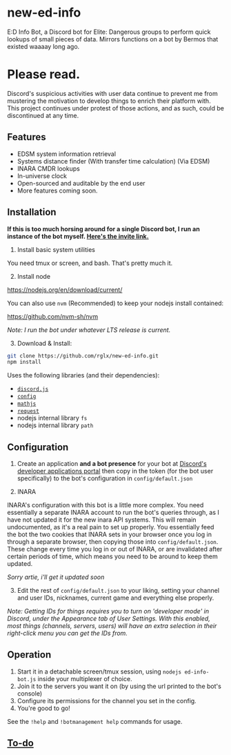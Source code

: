 # new-ed-info

E:D Info Bot, a Discord bot for Elite: Dangerous groups to perform quick lookups of small pieces of data. Mirrors functions on a bot by Bermos that existed waaaay long ago.

# Please read.

Discord's suspicious activities with user data continue to prevent me from mustering the motivation to develop things to enrich their platform with. This project continues under protest of those actions, and as such, could be discontinued at any time.

## Features

- EDSM system information retrieval
- Systems distance finder (With transfer time calculation) (Via EDSM)
- INARA CMDR lookups
- In-universe clock
- Open-sourced and auditable by the end user
- More features coming soon.

## Installation

**If this is too much horsing around for a single Discord bot, I run an instance of the bot myself. [Here's the invite link.](<https://discordapp.com/oauth2/authorize?client_id=421397320907620362&scope=bot&permissions=104321088>)**

1. Install basic system utilities

You need tmux or screen, and bash. That's pretty much it.

2. Install node

https://nodejs.org/en/download/current/

You can also use ```nvm``` (Recommended) to keep your nodejs install contained:

https://github.com/nvm-sh/nvm

*Note: I run the bot under whatever LTS release is current.*

3. Download & Install:

```bash
git clone https://github.com/rglx/new-ed-info.git
npm install
```

Uses the following libraries (and their dependencies):
- [`discord.js`](<https://discord.js.org/>)
- [`config`](<https://www.npmjs.com/package/config>)
- [`mathjs`](<https://www.npmjs.com/package/mathjs>)
- [`request`](<https://www.npmjs.com/package/request>)
- nodejs internal library `fs`
- nodejs internal library `path`

## Configuration

1. Create an application **and a bot presence** for your bot at [Discord's developer applications portal](<https://discordapp.com/developers/applications/me>) then copy in the token (for the bot user specifically) to the bot's configuration in `config/default.json`

2. INARA

INARA's configuration with this bot is a little more complex. You need essentially a separate INARA account to run the bot's queries through, as I have not updated it for the new inara API systems. This will remain undocumented, as it's a real pain to set up properly. You essentially feed the bot the two cookies that INARA sets in your browser once you log in through a separate browser, then copying those into `config/default.json`. These change every time you log in or out of INARA, or are invalidated after certain periods of time, which means you need to be around to keep them updated.

*Sorry artie, i'll get it updated soon*

3. Edit the rest of `config/default.json` to your liking, setting your channel and user IDs, nicknames, current game and everything else properly.

*Note: Getting IDs for things requires you to turn on 'developer mode' in Discord, under the Appearance tab of User Settings. With this enabled, most things (channels, servers, users) will have an extra selection in their right-click menu you can get the IDs from.*

## Operation
1. Start it in a detachable screen/tmux session, using `nodejs ed-info-bot.js` inside your multiplexer of choice.
2. Join it to the servers you want it on (by using the url printed to the bot's console)
5. Configure its permissions for the channel you set in the config.
3. You're good to go!

See the `!help` and `!botmanagement help` commands for usage.

## [To-do](<https://github.com/rglx/new-ed-info/issues?q=label%3Aenhancement+>)


